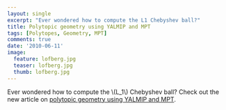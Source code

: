 ```yaml
---
layout: single
excerpt: "Ever wondered how to compute the L1 Chebyshev ball?"
title: Polytopic geometry using YALMIP and MPT
tags: [Polytopes, Geometry, MPT]
comments: true
date: '2010-06-11'
image:
  feature: lofberg.jpg
  teaser: lofberg.jpg
  thumb: lofberg.jpg
---
```


Ever wondered how to compute the \\(L_1\\) Chebyshev ball? Check out the new article on [polytopic geometry using YALMIP and MPT](/examples/polytopicgeometry).
